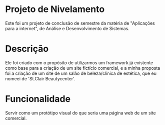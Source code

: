
# Projeto de Nivelamento

Este foi um projeto de conclusão de semestre da matéria de "Aplicações para a internet", de Análise e Desenvolvimento de Sistemas.

# Descrição

Ele foi criado com o propósito de utilizarmos um framework já existente como base para a criação de um site fictício comercial, e a minha proposta foi a criação de um site de um salão de beleza/clínica de estética, que eu nomeei de 'St.Clair Beautycenter'.

# Funcionalidade
Servir como um protótipo visual do que seria uma página web de um site comercial.

